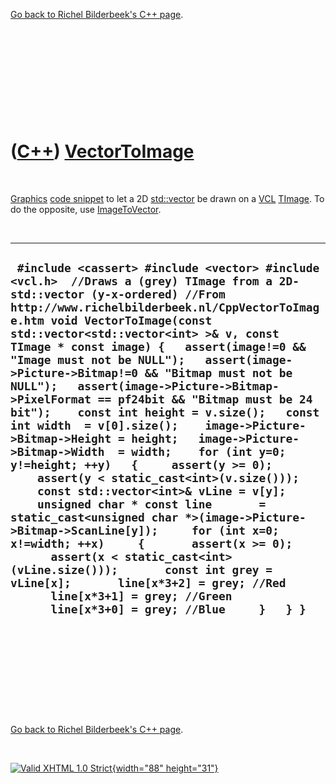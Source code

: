 

[Go back to Richel Bilderbeek's C++ page](Cpp.htm).

 

 

 

 

 

([C++](Cpp.htm)) [VectorToImage](CppVectorToImage.htm)
======================================================

 

[Graphics](CppGraphics.htm) [code snippet](CppCodeSnippets.htm) to let a
2D [std::vector](CppVector.htm) be drawn on a [VCL](CppVcl.htm)
[TImage](CppTImage.htm). To do the opposite, use
[ImageToVector](CppImageToVector.htm).

 

  -------------------------------------------------------------------------------------------------------------------------------------------------------------------------------------------------------------------------------------------------------------------------------------------------------------------------------------------------------------------------------------------------------------------------------------------------------------------------------------------------------------------------------------------------------------------------------------------------------------------------------------------------------------------------------------------------------------------------------------------------------------------------------------------------------------------------------------------------------------------------------------------------------------------------------------------------------------------------------------------------------------------------------------------------------------------------------------------------------------------------------------------------------------------
  ` #include <cassert> #include <vector> #include <vcl.h>  //Draws a (grey) TImage from a 2D-std::vector (y-x-ordered) //From http://www.richelbilderbeek.nl/CppVectorToImage.htm void VectorToImage(const std::vector<std::vector<int> >& v, const TImage * const image) {   assert(image!=0 && "Image must not be NULL");   assert(image->Picture->Bitmap!=0 && "Bitmap must not be NULL");   assert(image->Picture->Bitmap->PixelFormat == pf24bit && "Bitmap must be 24 bit");    const int height = v.size();   const int width  = v[0].size();    image->Picture->Bitmap->Height = height;   image->Picture->Bitmap->Width  = width;    for (int y=0; y!=height; ++y)   {     assert(y >= 0);     assert(y < static_cast<int>(v.size()));     const std::vector<int>& vLine = v[y];     unsigned char * const line       = static_cast<unsigned char *>(image->Picture->Bitmap->ScanLine[y]);     for (int x=0; x!=width; ++x)     {       assert(x >= 0);       assert(x < static_cast<int>(vLine.size()));       const int grey = vLine[x];       line[x*3+2] = grey; //Red       line[x*3+1] = grey; //Green       line[x*3+0] = grey; //Blue     }   } }`
  -------------------------------------------------------------------------------------------------------------------------------------------------------------------------------------------------------------------------------------------------------------------------------------------------------------------------------------------------------------------------------------------------------------------------------------------------------------------------------------------------------------------------------------------------------------------------------------------------------------------------------------------------------------------------------------------------------------------------------------------------------------------------------------------------------------------------------------------------------------------------------------------------------------------------------------------------------------------------------------------------------------------------------------------------------------------------------------------------------------------------------------------------------------------

 

 

 

 

 

[Go back to Richel Bilderbeek's C++ page](Cpp.htm).



 

[![Valid XHTML 1.0 Strict](valid-xhtml10.png){width="88"
height="31"}](http://validator.w3.org/check?uri=referer)
